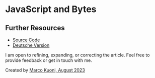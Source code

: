 # JavaScript and Bytes


## Further Resources
- [Source Code](https://github.com/marcokuoni/public_doc/tree/main/essays/webassembly_modules_import_export)
- [Deutsche Version](https://github.com/marcokuoni/public_doc/tree/main/essays/webassembly_modules_import_export/README.de.md)

I am open to refining, expanding, or correcting the article. Feel free to provide feedback or get in touch with me.

Created by [Marco Kuoni, August 2023](https://marcokuoni.ch)
